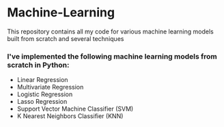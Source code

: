 # Machine-Learning
This repository contains all my code for various machine learning models built from scratch and several techniques

### I've implemented the following machine learning models from scratch in Python:
* Linear Regression
* Multivariate Regression
* Logistic Regression
* Lasso Regression
* Support Vector Machine Classifier (SVM)
* K Nearest Neighbors Classifier (KNN)
